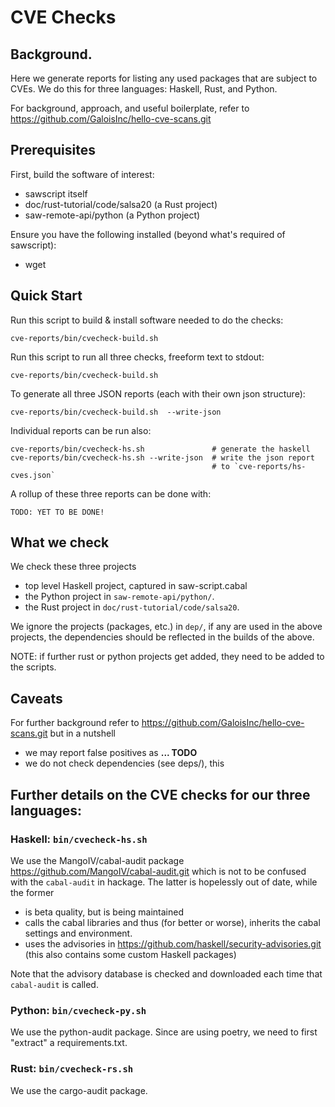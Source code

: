 # CVE Checks
## Background.

Here we generate reports for listing any used packages that are
subject to CVEs.  We do this for three languages: Haskell, Rust, and Python.

For background, approach, and useful boilerplate, refer to
  https://github.com/GaloisInc/hello-cve-scans.git

## Prerequisites

First, build the software of interest:
 - sawscript itself
 - doc/rust-tutorial/code/salsa20 (a Rust project)
 - saw-remote-api/python (a Python project)

Ensure you have the following installed (beyond what's required of sawscript):
  * wget

## Quick Start

Run this script to build & install software needed to do the checks:
```
cve-reports/bin/cvecheck-build.sh
```

Run this script to run all three checks, freeform text to stdout:
```
cve-reports/bin/cvecheck-build.sh
```

To generate all three JSON reports (each with their own json structure):
```
cve-reports/bin/cvecheck-build.sh  --write-json
```

Individual reports can be run also:
```
cve-reports/bin/cvecheck-hs.sh               # generate the haskell
cve-reports/bin/cvecheck-hs.sh --write-json  # write the json report
                                             # to `cve-reports/hs-cves.json`
```

A rollup of these three reports can be done with:
```
TODO: YET TO BE DONE!
```

## What we check

We check these three projects
  * top level Haskell project, captured in saw-script.cabal
  * the Python project in `saw-remote-api/python/`.
  * the Rust project in `doc/rust-tutorial/code/salsa20`.

We ignore the projects (packages, etc.) in `dep/`, if any are used in
the above projects, the dependencies should be reflected in the
builds of the above.

NOTE: if further rust or python projects get added, they need to be
added to the scripts.

## Caveats

For further background refer to
  https://github.com/GaloisInc/hello-cve-scans.git
but in a nutshell
  - we may report false positives as **... TODO**
  - we do not check dependencies (see deps/), this

## Further details on the CVE checks for our three languages:
### Haskell: `bin/cvecheck-hs.sh`

We use the MangoIV/cabal-audit package
  https://github.com/MangoIV/cabal-audit.git
which is not to be confused with the `cabal-audit` in hackage.
The latter is hopelessly out of date, while the former

  - is beta quality, but is being maintained
  - calls the cabal libraries and thus (for better or worse), inherits
    the cabal settings and environment.
  - uses the advisories in
    https://github.com/haskell/security-advisories.git
    (this also contains some custom Haskell packages)

Note that the advisory database is checked and downloaded each time
that `cabal-audit` is called.

### Python: `bin/cvecheck-py.sh`

We use the python-audit package.
Since are using poetry, we need to first "extract" a requirements.txt.

### Rust: `bin/cvecheck-rs.sh`

We use the cargo-audit package.
